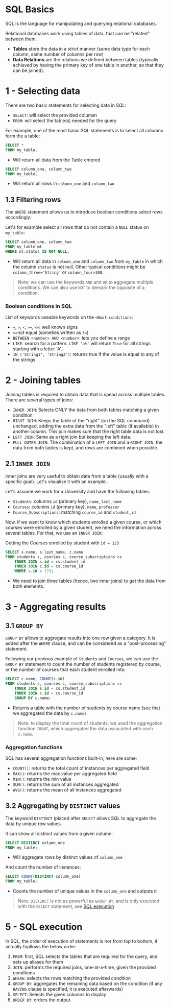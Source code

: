 # SQL Basics

SQL is the language for manipulating and querying relational databases.

Relational databases work using tables of data, that can be "related" between them.
- **Tables** store the data in a strict manner (same data type for each column, same
  number of columns per row)
- **Data Relations** are the relations we defined between tables (typically achieved
  by having the primary key of one table in another, so that they can be joined).
# 1 - Selecting data

There are two basic statements for selecting data in SQL:
- `SELECT`: will select the provided columsn
- `FROM`: will select the table(s) needed for the query

For example, one of the most basic SQL statements is to select all columns form the
a table:

```SQL
SELECT *
FROM my_table;
```
- Will return all data from the Table entered


```SQL
SELECT column_one, column_two
FROM my_table;
```
- Will return all rows in `column_one` and `column_two`

## 1.3 Filtering rows

The `WHERE` statement allows us to introduce boolean conditions select rows accordingly.

Let's for example select all rows that do not contain a `NULL` status on `my_table`:

```SQL
SELECT column_one, column_two
FROM my_table mt
WHERE mt.status IS NOT NULL;
```
- Will return all data in `column_one` and `column_two` from `my_table` in which the
  column `status` is not null. Other typical conditions might be `column_three='String'`
  or `column_four>100`.

> Note: we can use the keywords `AND` and `OR` to aggregate multiple conditions. We can
> also use `NOT` to demark the opposite of a condition.

### Boolean conditions in SQL

List of keywords useable keywords on the `<Bool-condition>`:
- `=`, `>`, `<`, `>=`, `<=`: well known signs
- `<>`not equal (someties written as `!=`)
- `BETWEEN <number> AND <number>`: lets you define a range
- `LIKE`: search for a pattern. `LIKE 'a%'` will return `True` for all strings starting
  with a letter 'A'.
- `IN ('String1', 'String2')`: returns true if the value is equal to any of the strings


# 2 - Joining tables

Joining tables is required to obtain data that is spead across multiple tables.
There are several types of joins:
- `INNER JOIN`: Selects ONLY the data from both tables matching a given condition
- `RIGHT JOIN`: Keeps the table of the "right" (on the SQL command) unchanged, adding
  the extra data from the "left" table (if available) in another column. This join makes
  sure that the right table data is not lost.
- `LEFT JOIN`: Same as a right join but keeping the left data.
- `FULL OUTER JOIN`: The combination of a `LEFT JOIN` and a `RIGHT JOIN`: the data
  from both tables is kept, and rows are combined when possible.

## 2.1 `INNER JOIN`

Inner joins are very useful to obtain data from a table (usually with a specific
goal). Let's visualise it with an example.

Let's assume we work for a University and have the following tables:
- `Students`: columns `id` (primary key), `name`, `last_name`
- `Courses`: columns `id` (primary key), `name`, `professor`
- `Course_Subscriptions`: matching `course_id` and `student_id`

Now, if we want to know which students enrolled a given course, or which courses
were enrolled by a given student, we need the information across several tables.
For that, we use an `INNER JOIN`:

Getting the Courses enrolled by student with `id = 123`
```sql
SELECT s.name, s.last_name, c.name
FROM students s, courses c, course_subscriptions cs
    INNER JOIN s.id = cs.student_id
    INNER JOIN c.id = cs.course_id
    WHERE s.id = 123;
```
- We need to join three tables (hence, two inner joins) to get the data from both
  elements.

# 3 - Aggregating results

## 3.1 `GROUP BY`

`GROUP BY` allows to aggregate results into one row given a category. It is added
after the `WHERE` clause, and can be considered as a "post-processing" statement.

Following our previous example of `Students` and `Courses`, we can use the `GROUP BY`
statement to count the number of students registered by course, or the number of
courses that each student enrolled into:

```sql
SELECT c.name, COUNT(s.id)
FROM students s, courses c, course_subscriptions cs
    INNER JOIN s.id = cs.student_id
    INNER JOIN c.id = cs.course_id
    GROUP BY c.name;
```
- Returns a table with the number of students by course name (see that we aggregated
  the data by `c.name`)

> Note: to display the total count of students, we used the aggregation function
> `COUNT`, which aggregated the data associated with each `c.name`.

### Aggregation functions

SQL has several aggregation functions built-in, here are some:
- `COUNT()`: returns the total count of instances per aggregated field
- `MAX()`: returns the max value per aggregated field
- `MIN()`: returns the min value
- `SUM()`: returns the sum of all instances aggregated
- `AVG()`: returns the mean of all instances aggregated

## 3.2 Aggregating by `DISTINCT` values

The keyword `DISTINCT` (placed after `SELECT` allows SQL to aggregate the data by unique
row values.

It can show all distinct values from a given column:

```SQL
SELECT DISTINCT column_one
FROM my_table;
```
- Will aggregate rows by distinct values of `column_one`

And count the number of instances:

```SQL
SELECT COUNT(DISTINCT column_one)
FROM my_table;
```
- Counts the number of unique values in the `column_one` and outputs it

> Note: `DISTINCT` is not as powerful as `GROUP BY`, and is only executed with the
> `SELECT` statement, see [SQL execution](#5---sql-execution)

# 5 - SQL execution

In SQL, the order of execution of statements is nor from top to bottom,
it actually fopllows the below order:
1. `FROM`: first, SQL selects the tables that are required for the query, and
sets up aliases for them
2. `JOIN`: performs the required joins, one-at-a-time, given the provided conditions
3. `WHERE`: selects the rows matching the provided condition
4. `GROUP BY`: aggregates the remaining data based on the condition (if any `HAVING`
clause is specified, it is executed afterwards)
5. `SELECT`: Selects the given columns to display
6. `ORDER BY`: orders the output
